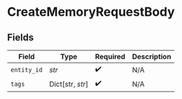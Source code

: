 # CreateMemoryRequestBody


## Fields

| Field              | Type               | Required           | Description        |
| ------------------ | ------------------ | ------------------ | ------------------ |
| `entity_id`        | *str*              | :heavy_check_mark: | N/A                |
| `tags`             | Dict[str, *str*]   | :heavy_check_mark: | N/A                |